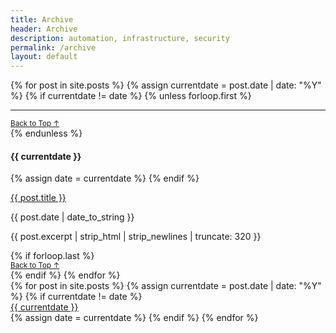 ```yaml
---
title: Archive
header: Archive
description: automation, infrastructure, security
permalink: /archive
layout: default
---
```

<div class="row justify-content-center">
  <div class="col-10">
      <div class="col-md-10 px-3">
      {% for post in site.posts %}
      {% assign currentdate = post.date | date: "%Y" %}
      {% if currentdate != date %}
      {% unless forloop.first %}
        <hr class="mb-0">
        <div class="d-flex justify-content-end">
          <small><a href="{{ page.url }}/#archive-menu" class="text-uppercase text-dark text-decoration-none">Back to Top ↑</a></small>
        </div>
      {% endunless %}
        <p class="mb-auto px-1" id="y{{ currentdate }}"><h4>{{ currentdate }}</h4></p>
      {% assign date = currentdate %}
      {% endif %}
        <p class="mb-auto px-1 h5"><a href="{{ post.url }}" class="text-dark text-decoration-none mb-auto">{{ post.title }}</a></p>
        <p class="mb-auto px-1">{{ post.date | date_to_string }}</p>
        <p class="mb-auto px-1 pb-3">{{ post.excerpt | strip_html | strip_newlines | truncate: 320 }}</p>
      {% if forloop.last %}
        <div class="d-flex justify-content-end">
          <small><a href="{{ page.url }}/#archive-menu" class="text-uppercase text-dark text-decoration-none">Back to Top ↑</a></small>
        </div>
      {% endif %}
      {% endfor %}
    </div>
  </div>
  <div class="col-2">
      <div class="container text-center col-md-2"  id="archive-menu">
      <div class="row justify-content-sm-left row-cols-1">
        {% for post in site.posts %}
        {% assign currentdate = post.date | date: "%Y" %}
        {% if currentdate != date %}
      <div class="p-2 bg-light border"><a href="{{ page.url }}/#y{{ currentdate }}" class="text-uppercase fs-6 text-dark">{{ currentdate }}</a></div>
        {% assign date = currentdate %} 
        {% endif %}
        {% endfor %}
      </div>
      </div>
  </div>
</div>




